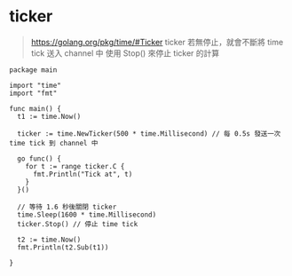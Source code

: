 # ticker
> https://golang.org/pkg/time/#Ticker
> ticker 若無停止，就會不斷將 time tick 送入 channel 中
> 使用 Stop() 來停止 ticker 的計算


```
package main

import "time"
import "fmt"

func main() {
  t1 := time.Now()

  ticker := time.NewTicker(500 * time.Millisecond) // 每 0.5s 發送一次 time tick 到 channel 中

  go func() {
    for t := range ticker.C {
      fmt.Println("Tick at", t)
    }
  }()

  // 等待 1.6 秒後關閉 ticker
  time.Sleep(1600 * time.Millisecond)
  ticker.Stop() // 停止 time tick

  t2 := time.Now()
  fmt.Println(t2.Sub(t1))

}
```